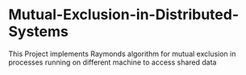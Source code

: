 # Mutual-Exclusion-in-Distributed-Systems
This Project implements Raymonds algorithm for mutual exclusion in processes running on different machine to access shared data

